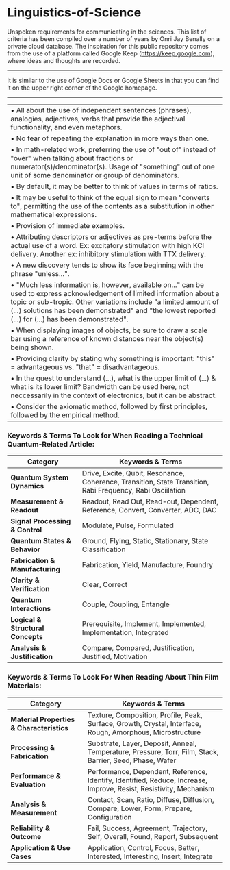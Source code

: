 # Linguistics-of-Science
Unspoken requirements for communicating in the sciences. This list of criteria has been compiled over a number of years by Onri Jay Benally on a private cloud database. The inspiration for this public repository comes from the use of a platform called Google Keep (https://keep.google.com), where ideas and thoughts are recorded. 

--- 

It is similar to the use of Google Docs or Google Sheets in that you can find it on the upper right corner of the Google homepage.  

--- 

|  |
| - |
| • All about the use of independent sentences (phrases), analogies, adjectives, verbs that provide the adjectival functionality, and even metaphors. |
| • No fear of repeating the explanation in more ways than one. |
| • In math-related work, preferring the use of "out of" instead of "over" when talking about fractions or numerator(s)/denominator(s). Usage of "something" out of one unit of some denominator or group of denominators. |
| • By default, it may be better to think of values in terms of ratios. |
| • It may be useful to think of the equal sign to mean "converts to", permitting the use of the contents as a substitution in other mathematical expressions. |
| • Provision of immediate examples. |
| • Attributing descriptors or adjectives as pre-terms before the actual use of a word. Ex: excitatory stimulation with high KCl delivery. Another ex: inhibitory stimulation with TTX delivery.
| • A new discovery tends to show its face beginning with the phrase "unless...". |
| • "Much less information is, however, available on..." can be used to express acknowledgement of limited information about a topic or sub-tropic. Other variations include "a limited amount of (...) solutions has been demonstrated" and "the lowest reported (...) for (...) has been demonstrated". |
| • When displaying images of objects, be sure to draw a scale bar using a reference of known distances near the object(s) being shown. |
| • Providing clarity by stating why something is important: "this" = advantageous vs. "that" = disadvantageous. |
| • In the quest to understand (...), what is the upper limit of (...) & what is its lower limit? Bandwidth can be used here, not neccessarily in the context of electronics, but it can be abstract. |
| • Consider the axiomatic method, followed by first principles, followed by the empirical method. |

### Keywords & Terms To Look for When Reading a Technical Quantum-Related Article: 

| **Category**                  | **Keywords & Terms**                                      |
|--------------------------------|----------------------------------------------------------|
| **Quantum System Dynamics**    | Drive, Excite, Qubit, Resonance, Coherence, Transition, State Transition, Rabi Frequency, Rabi Osciilation |
| **Measurement & Readout**      | Readout, Read Out, Read-out, Dependent, Reference, Convert, Converter, ADC, DAC |
| **Signal Processing & Control** | Modulate, Pulse, Formulated |
| **Quantum States & Behavior**  | Ground, Flying, Static, Stationary, State Classification |
| **Fabrication & Manufacturing** | Fabrication, Yield, Manufacture, Foundry |
| **Clarity & Verification**     | Clear, Correct |
| **Quantum Interactions**       | Couple, Coupling, Entangle |
| **Logical & Structural Concepts** | Prerequisite, Implement, Implemented, Implementation, Integrated |
| **Analysis & Justification**   | Compare, Compared, Justification, Justified, Motivation |

### Keywords & Terms To Look For When Reading About Thin Film Materials: 

| **Category**                  | **Keywords & Terms**                                      |
|--------------------------------|---------------------------------------------------------|
| **Material Properties & Characteristics** | Texture, Composition, Profile, Peak, Surface, Growth, Crystal, Interface, Rough, Amorphous, Microstructure |
| **Processing & Fabrication**  | Substrate, Layer, Deposit, Anneal, Temperature, Pressure, Torr, Film, Stack, Barrier, Seed, Phase, Wafer |
| **Performance & Evaluation**  | Performance, Dependent, Reference, Identify, Identified, Reduce, Increase, Improve, Resist, Resistivity, Mechanism |
| **Analysis & Measurement**    | Contact, Scan, Ratio, Diffuse, Diffusion, Compare, Lower, Form, Prepare, Configuration |
| **Reliability & Outcome**     | Fail, Success, Agreement, Trajectory, Self, Overall, Found, Report, Subsequent |
| **Application & Use Cases**   | Application, Control, Focus, Better, Interested, Interesting, Insert, Integrate |
